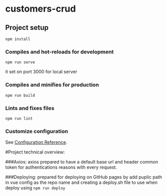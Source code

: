 # customers-crud

## Project setup
```
npm install
```

### Compiles and hot-reloads for development
```
npm run serve
```
it set on port 3000 for local server

### Compiles and minifies for production
```
npm run build
```

### Lints and fixes files
```
npm run lint
```

### Customize configuration
See [Configuration Reference](https://cli.vuejs.org/config/).

#Project technical overview:

###Axios:
axios prepared to have a default base url and header common token for authentications reasons with every request.

###Deploying:
prepared for deploying on GitHub pages by add puplic path in vue config as the repo name and creating a deploy.sh file to use when deploy using `npm run deploy`
